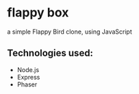 # flappy box

a simple Flappy Bird clone, using JavaScript

## Technologies used:

* Node.js
* Express
* Phaser
